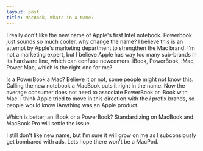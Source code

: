 ```yaml
--- 
layout: post
title: MacBook, Whats in a Name?
---
```



I really don't like the new name of Apple's first Intel notebook. Powerbook just sounds so much cooler, why change the name? I believe this is an attempt by Apple's marketing department to strengthen the Mac brand. I'm not a marketing expert, but I believe Apple has way too many sub-brands in its hardware line, which can confuse newcomers. iBook, PowerBook, iMac, Power Mac, which is the right one for me?

Is a PowerBook a Mac? Believe it or not, some people might not know this. Calling the new notebook a MacBook puts it right in the name. Now the average consumer does not need to associate PowerBook or iBook with Mac. I think Apple tried to move in this direction with the _i_ prefix brands, so people would know iAnything was an Apple product.

Which is better, an iBook or a PowerBook? Standardizing on MacBook and MacBook Pro will settle the issue.

I still don't like new name, but I'm sure it will grow on me as I subconsiously get bombared with ads. Lets hope there won't be a MacPod.
